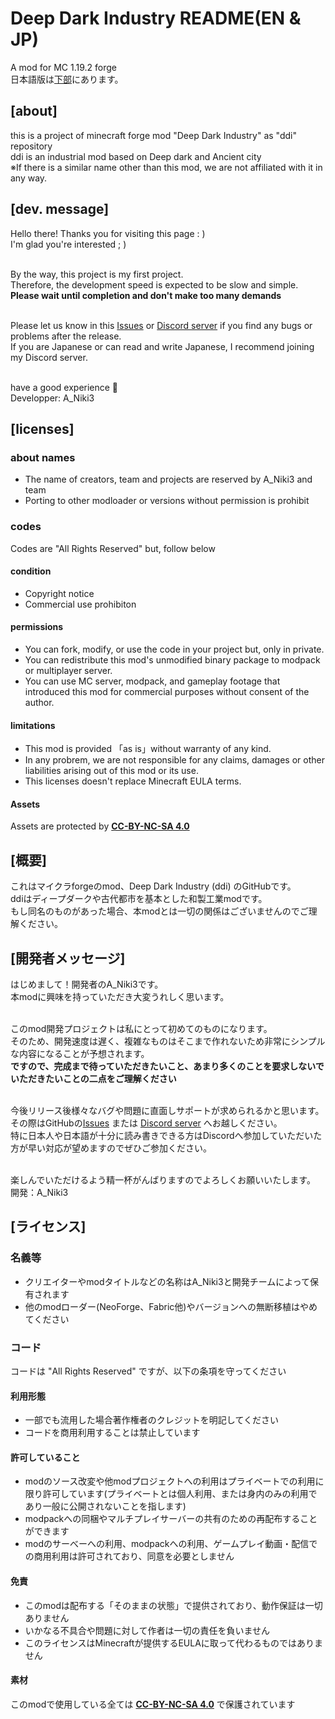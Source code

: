 # Deep Dark Industry README(EN & JP)
A mod for MC 1.19.2 forge<br>
日本語版は[下部](https://github.com/yuukanmuri/ddi/blob/main/README.md#%E6%A6%82%E8%A6%81)にあります。
## [about] <br>
this is a project of minecraft forge mod "Deep Dark Industry" as "ddi" repository <br>
ddi is an industrial mod based on Deep dark and Ancient city <br>
※If there is a similar name other than this mod, we are not affiliated with it in any way.<br>

## [dev. message] <br>
Hello there! Thanks you for visiting this page : ) <br>
I'm glad you're interested ; ) <br> <br>

By the way, this project is my first project.<br>
Therefore, the development speed is expected to be slow and simple.<br>
**Please wait until completion and don't make too many demands**<br><br>

Please let us know in this [Issues](https://github.com/yuukanmuri/ddi/issues) or [Discord server](https://discord.gg/MdVzcpNhme) if you find any bugs or problems after the release.<br>
If you are Japanese or can read and write Japanese, I recommend joining my Discord server.<br><br>

have a good experience 👋 <br>
Developper: A_Niki3<br>

## [licenses]<br>
### about names<br>
* The name of creators, team and projects are reserved by A_Niki3 and team
* Porting to other modloader or versions without permission is prohibit
### codes<br>
Codes are "All Rights Reserved" but, follow below<br>
#### condition<br>
* Copyright notice
* Commercial use prohibiton
#### permissions<br>
* You can fork, modify, or use the code in your project but, only in private.
* You can redistribute this mod's unmodified binary package to modpack or multiplayer server.
* You can use MC server, modpack, and gameplay footage that introduced this mod for commercial purposes without consent of the author.
#### limitations<br>
* This mod is provided 「as is」without warranty of any kind.
* In any probrem, we are not responsible for any claims, damages or other liabilities arising out of this mod or its use.
* This licenses doesn't replace Minecraft EULA terms.
#### Assets<br>
Assets are protected by **[CC-BY-NC-SA 4.0](https://creativecommons.org/licenses/by-nc-sa/4.0/legalcode)**

## [概要]<br>
これはマイクラforgeのmod、Deep Dark Industry (ddi) のGitHubです。<br>
ddiはディープダークや古代都市を基本とした和製工業modです。 <br>
もし同名のものがあった場合、本modとは一切の関係はございませんのでご理解ください。

## [開発者メッセージ]<br>
はじめまして！開発者のA_Niki3です。<br>
本modに興味を持っていただき大変うれしく思います。<br><br>

このmod開発プロジェクトは私にとって初めてのものになります。<br>
そのため、開発速度は遅く、複雑なものはそこまで作れないため非常にシンプルな内容になることが予想されます。<br>
**ですので、完成まで待っていただきたいこと、あまり多くのことを要求しないでいただきたいことの二点をご理解ください**<br><br>

今後リリース後様々なバグや問題に直面しサポートが求められるかと思います。その際はGitHubの[Issues](https://github.com/yuukanmuri/ddi/issues) または [Discord server](https://discord.gg/MdVzcpNhme) へお越しください。<br>
特に日本人や日本語が十分に読み書きできる方はDiscordへ参加していただいた方が早い対応が望めますのでぜひご参加ください。<br><br>

楽しんでいただけるよう精一杯がんばりますのでよろしくお願いいたします。<br>
開発：A_Niki3<br>

## [ライセンス]<br>
### 名義等<br>
* クリエイターやmodタイトルなどの名称はA_Niki3と開発チームによって保有されます
* 他のmodローダー(NeoForge、Fabric他)やバージョンへの無断移植はやめてください
### コード<br>
コードは "All Rights Reserved" ですが、以下の条項を守ってください<br>
#### 利用形態<br>
* 一部でも流用した場合著作権者のクレジットを明記してください
* コードを商用利用することは禁止しています
#### 許可していること<br>
* modのソース改変や他modプロジェクトへの利用はプライベートでの利用に限り許可しています(プライベートとは個人利用、または身内のみの利用であり一般に公開されないことを指します)
* modpackへの同梱やマルチプレイサーバーの共有のための再配布することができます
* modのサーべーへの利用、modpackへの利用、ゲームプレイ動画・配信での商用利用は許可されており、同意を必要としません
#### 免責<br>
* このmodは配布する「そのままの状態」で提供されており、動作保証は一切ありません
* いかなる不具合や問題に対して作者は一切の責任を負いません
* このライセンスはMinecraftが提供するEULAに取って代わるものではありません
#### 素材<br>
このmodで使用している全ては **[CC-BY-NC-SA 4.0](https://creativecommons.org/licenses/by-nc-sa/4.0/legalcode)** で保護されています
